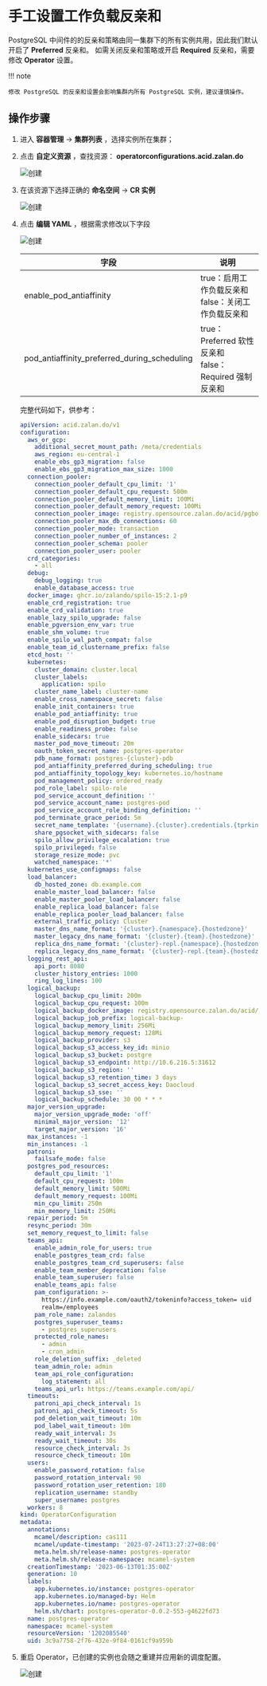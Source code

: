 # 手工设置工作负载反亲和

PostgreSQL 中间件的的反亲和策略由同一集群下的所有实例共用，因此我们默认开启了 __Preferred__  反亲和。
如需关闭反亲和策略或开启 __Required__  反亲和，需要修改 __Operator__  设置。

!!! note

    修改 PostgreSQL 的反亲和设置会影响集群内所有 PostgreSQL 实例，建议谨慎操作。

## 操作步骤

1. 进入 __容器管理__  -> __集群列表__ ，选择实例所在集群；

1. 点击 __自定义资源__ ，查找资源： __operatorconfigurations.acid.zalan.do__ 

    ![创建](https://docs.daocloud.io/daocloud-docs-images/docs/zh/docs/middleware/postgresql/images/antiaff01.png)

1. 在该资源下选择正确的 __命名空间__  -> __CR 实例__ 

    ![创建](https://docs.daocloud.io/daocloud-docs-images/docs/zh/docs/middleware/postgresql/images/antiaff02.png)

1. 点击 __编辑 YAML__ ，根据需求修改以下字段

    ![创建](../images/antiaff03.png)

    | 字段                                           | 说明                                               |
    | -------------------------------------------- | -------------------------------------------- |
    | enable_pod_antiaffinity                      | true：启用工作负载反亲和<br>false：关闭工作负载反亲和            |
    | pod_antiaffinity_preferred_during_scheduling | true：Preferred 软性反亲和<br>false：Required 强制反亲和 |

    完整代码如下，供参考：

    ```yaml 
    apiVersion: acid.zalan.do/v1
    configuration:
      aws_or_gcp:
        additional_secret_mount_path: /meta/credentials
        aws_region: eu-central-1
        enable_ebs_gp3_migration: false
        enable_ebs_gp3_migration_max_size: 1000
      connection_pooler:
        connection_pooler_default_cpu_limit: '1'
        connection_pooler_default_cpu_request: 500m
        connection_pooler_default_memory_limit: 100Mi
        connection_pooler_default_memory_request: 100Mi
        connection_pooler_image: registry.opensource.zalan.do/acid/pgbouncer:master-26
        connection_pooler_max_db_connections: 60
        connection_pooler_mode: transaction
        connection_pooler_number_of_instances: 2
        connection_pooler_schema: pooler
        connection_pooler_user: pooler
      crd_categories:
        - all
      debug:
        debug_logging: true
        enable_database_access: true
      docker_image: ghcr.io/zalando/spilo-15:2.1-p9
      enable_crd_registration: true
      enable_crd_validation: true
      enable_lazy_spilo_upgrade: false
      enable_pgversion_env_var: true
      enable_shm_volume: true
      enable_spilo_wal_path_compat: false
      enable_team_id_clustername_prefix: false
      etcd_host: ''
      kubernetes:
        cluster_domain: cluster.local
        cluster_labels:
          application: spilo
        cluster_name_label: cluster-name
        enable_cross_namespace_secret: false
        enable_init_containers: true
        enable_pod_antiaffinity: true
        enable_pod_disruption_budget: true
        enable_readiness_probe: false
        enable_sidecars: true
        master_pod_move_timeout: 20m
        oauth_token_secret_name: postgres-operator
        pdb_name_format: postgres-{cluster}-pdb
        pod_antiaffinity_preferred_during_scheduling: true
        pod_antiaffinity_topology_key: kubernetes.io/hostname
        pod_management_policy: ordered_ready
        pod_role_label: spilo-role
        pod_service_account_definition: ''
        pod_service_account_name: postgres-pod
        pod_service_account_role_binding_definition: ''
        pod_terminate_grace_period: 5m
        secret_name_template: '{username}.{cluster}.credentials.{tprkind}.{tprgroup}'
        share_pgsocket_with_sidecars: false
        spilo_allow_privilege_escalation: true
        spilo_privileged: false
        storage_resize_mode: pvc
        watched_namespace: '*'
      kubernetes_use_configmaps: false
      load_balancer:
        db_hosted_zone: db.example.com
        enable_master_load_balancer: false
        enable_master_pooler_load_balancer: false
        enable_replica_load_balancer: false
        enable_replica_pooler_load_balancer: false
        external_traffic_policy: Cluster
        master_dns_name_format: '{cluster}.{namespace}.{hostedzone}'
        master_legacy_dns_name_format: '{cluster}.{team}.{hostedzone}'
        replica_dns_name_format: '{cluster}-repl.{namespace}.{hostedzone}'
        replica_legacy_dns_name_format: '{cluster}-repl.{team}.{hostedzone}'
      logging_rest_api:
        api_port: 8080
        cluster_history_entries: 1000
        ring_log_lines: 100
      logical_backup:
        logical_backup_cpu_limit: 200m
        logical_backup_cpu_request: 100m
        logical_backup_docker_image: registry.opensource.zalan.do/acid/logical-backup:v1.9.0
        logical_backup_job_prefix: logical-backup-
        logical_backup_memory_limit: 256Mi
        logical_backup_memory_request: 128Mi
        logical_backup_provider: s3
        logical_backup_s3_access_key_id: minio
        logical_backup_s3_bucket: postgre
        logical_backup_s3_endpoint: http://10.6.216.5:31612
        logical_backup_s3_region: ''
        logical_backup_s3_retention_time: 3 days
        logical_backup_s3_secret_access_key: Daocloud
        logical_backup_s3_sse: ''
        logical_backup_schedule: 30 00 * * *
      major_version_upgrade:
        major_version_upgrade_mode: 'off'
        minimal_major_version: '12'
        target_major_version: '16'
      max_instances: -1
      min_instances: -1
      patroni:
        failsafe_mode: false
      postgres_pod_resources:
        default_cpu_limit: '1'
        default_cpu_request: 100m
        default_memory_limit: 500Mi
        default_memory_request: 100Mi
        min_cpu_limit: 250m
        min_memory_limit: 250Mi
      repair_period: 5m
      resync_period: 30m
      set_memory_request_to_limit: false
      teams_api:
        enable_admin_role_for_users: true
        enable_postgres_team_crd: false
        enable_postgres_team_crd_superusers: false
        enable_team_member_deprecation: false
        enable_team_superuser: false
        enable_teams_api: false
        pam_configuration: >-
          https://info.example.com/oauth2/tokeninfo?access_token= uid
          realm=/employees
        pam_role_name: zalandos
        postgres_superuser_teams:
          - postgres_superusers
        protected_role_names:
          - admin
          - cron_admin
        role_deletion_suffix: _deleted
        team_admin_role: admin
        team_api_role_configuration:
          log_statement: all
        teams_api_url: https://teams.example.com/api/
      timeouts:
        patroni_api_check_interval: 1s
        patroni_api_check_timeout: 5s
        pod_deletion_wait_timeout: 10m
        pod_label_wait_timeout: 10m
        ready_wait_interval: 3s
        ready_wait_timeout: 30s
        resource_check_interval: 3s
        resource_check_timeout: 10m
      users:
        enable_password_rotation: false
        password_rotation_interval: 90
        password_rotation_user_retention: 180
        replication_username: standby
        super_username: postgres
      workers: 8
    kind: OperatorConfiguration
    metadata:
      annotations:
        mcamel/description: cas111
        mcamel/update-timestamp: '2023-07-24T13:27:27+08:00'
        meta.helm.sh/release-name: postgres-operator
        meta.helm.sh/release-namespace: mcamel-system
      creationTimestamp: '2023-06-13T01:35:00Z'
      generation: 10
      labels:
        app.kubernetes.io/instance: postgres-operator
        app.kubernetes.io/managed-by: Helm
        app.kubernetes.io/name: postgres-operator
        helm.sh/chart: postgres-operator-0.0.2-553-g4622fd73
      name: postgres-operator
      namespace: mcamel-system
      resourceVersion: '1202085540'
      uid: 3c9a7758-2f76-432e-9f84-0161cf9a959b
    ```
    
1. 重启 Operator，已创建的实例也会随之重建并应用新的调度配置。

    ![创建](https://docs.daocloud.io/daocloud-docs-images/docs/zh/docs/middleware/postgresql/images/antiaff04.png)
